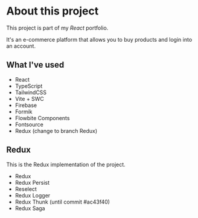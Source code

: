 # About this project

This project is part of my _React_ portfolio.

It's an e-commerce platform that allows you to buy products and login into an account.

## What I've used

- React
- TypeScript
- TailwindCSS
- Vite + SWC
- Firebase
- Formik
- Flowbite Components
- Fontsource
- Redux (change to branch Redux)

## Redux

This is the Redux implementation of the project.

- Redux
- Redux Persist
- Reselect
- Redux Logger
- Redux Thunk (until commit #ac43f40)
- Redux Saga
